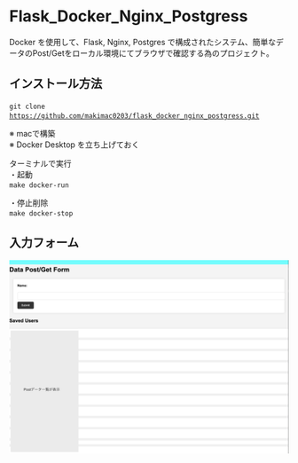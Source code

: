 # Flask_Docker_Nginx_Postgress

Docker を使用して、Flask, Nginx, Postgres で構成されたシステム、簡単なデータのPost/Getをローカル環境にてブラウザで確認する為のプロジェクト。

 ## インストール方法

 <code>git clone https://github.com/makimac0203/flask_docker_nginx_postgress.git</code>

※ macで構築　</br>
※ Docker Desktop を立ち上げておく

ターミナルで実行</br>
・起動</br>
<code>make docker-run</code>

・停止削除</br>
<code>make docker-stop</code>


## 入力フォーム
![UI](images/スクリーンショット.png)

